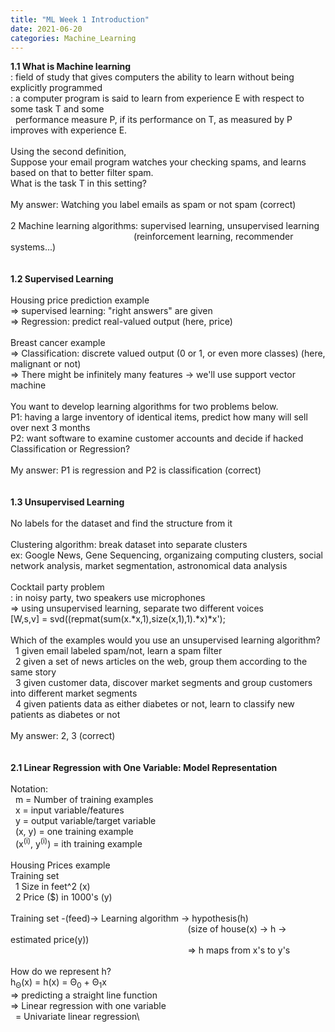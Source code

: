 ```yaml
---
title: "ML Week 1 Introduction"
date: 2021-06-20
categories: Machine_Learning
---
```

**1.1 What is Machine learning**\
: field of study that gives computers the ability to learn without being explicitly programmed\
: a computer program is said to learn from experience E with respect to some task T and some\
&nbsp; performance measure P, if its performance on T, as measured by P improves with experience E.\
\
Using the second definition,\
Suppose your email program watches your checking spams, and learns based on that to better filter spam.\
What is the task T in this setting?\
\
My answer: Watching you label emails as spam or not spam (correct)\
\
2 Machine learning algorithms: supervised learning, unsupervised learning\
&nbsp; &nbsp; &nbsp; &nbsp; &nbsp; &nbsp; &nbsp; &nbsp; &nbsp; &nbsp; &nbsp; &nbsp; &nbsp; &nbsp; &nbsp; &nbsp; &nbsp; &nbsp; &nbsp; &nbsp; &nbsp; &nbsp; &nbsp; &nbsp; &nbsp; (reinforcement learning, recommender systems...)\
\
\
**1.2 Supervised Learning**\
\
Housing price prediction example\
=> supervised learning: "right answers" are given\
=> Regression: predict real-valued output (here, price)\
\
Breast cancer example\
=> Classification: discrete valued output (0 or 1, or even more classes) (here, malignant or not)\
=> There might be infinitely many features -> we'll use support vector machine\
\
You want to develop learning algorithms for two problems below.\
P1: having a large inventory of identical items, predict how many will sell over next 3 months\
P2: want software to examine customer accounts and decide if hacked\
Classification or Regression?\
\
My answer: P1 is regression and P2 is classification (correct)\
\
\
**1.3 Unsupervised Learning**\
\
No labels for the dataset and find the structure from it\
\
Clustering algorithm: break dataset into separate clusters\
ex: Google News, Gene Sequencing, organizaing computing clusters, social network analysis, market segmentation, astronomical data analysis\
\
Cocktail party problem\
: in noisy party, two speakers use microphones\
=> using unsupervised learning, separate two different voices\
[W,s,v] = svd((repmat(sum(x.*x,1),size(x,1),1).*x)*x');\
\
Which of the examples would you use an unsupervised learning algorithm?\
&nbsp; 1 given email labeled spam/not, learn a spam filter\
&nbsp; 2 given a set of news articles on the web, group them according to the same story\
&nbsp; 3 given customer data, discover market segments and group customers into different market segments\
&nbsp; 4 given patients data as either diabetes or not, learn to classify new patients as diabetes or not\
\
My answer: 2, 3 (correct)\
\
\
**2.1 Linear Regression with One Variable: Model Representation**\
\
Notation:\
&nbsp; m = Number of training examples\
&nbsp; x = input variable/features\
&nbsp; y = output variable/target variable\
&nbsp; (x, y) = one training example\
&nbsp; (x<sup>(i)</sup>, y<sup>(i)</sup>) = ith training example\
\
Housing Prices example\
Training set\
&nbsp; 1 Size in feet^2 (x)\
&nbsp; 2 Price ($) in 1000's (y)\
\
Training set -(feed)-> Learning algorithm -> hypothesis(h)\
&nbsp; &nbsp; &nbsp; &nbsp; &nbsp; &nbsp; &nbsp; &nbsp; &nbsp; &nbsp; &nbsp; &nbsp; &nbsp; &nbsp; &nbsp; &nbsp; &nbsp; &nbsp; &nbsp; &nbsp; &nbsp; &nbsp; &nbsp; &nbsp; &nbsp; &nbsp; &nbsp; &nbsp; &nbsp; &nbsp; &nbsp; &nbsp; &nbsp; &nbsp; &nbsp; &nbsp; (size of house(x) -> h -> estimated price(y))\
&nbsp; &nbsp; &nbsp; &nbsp; &nbsp; &nbsp; &nbsp; &nbsp; &nbsp; &nbsp; &nbsp; &nbsp; &nbsp; &nbsp; &nbsp; &nbsp; &nbsp; &nbsp; &nbsp; &nbsp; &nbsp; &nbsp; &nbsp; &nbsp; &nbsp; &nbsp; &nbsp; &nbsp; &nbsp; &nbsp; &nbsp; &nbsp; &nbsp; &nbsp; &nbsp; &nbsp; => h maps from x's to y's\
\
How do we represent h?\
h<sub>Θ</sub>(x) = h(x) = Θ<sub>0</sub> + Θ<sub>1</sub>x\
=> predicting a straight line function\
=> Linear regression with one variable\
&nbsp; = Univariate linear regression\





